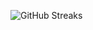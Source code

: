 ![GitHub Streaks](https://github-streaks-mqc9.onrender.com/streak/happilli/image?theme=midnight&cache_bust=1743196456&lang=ja)
